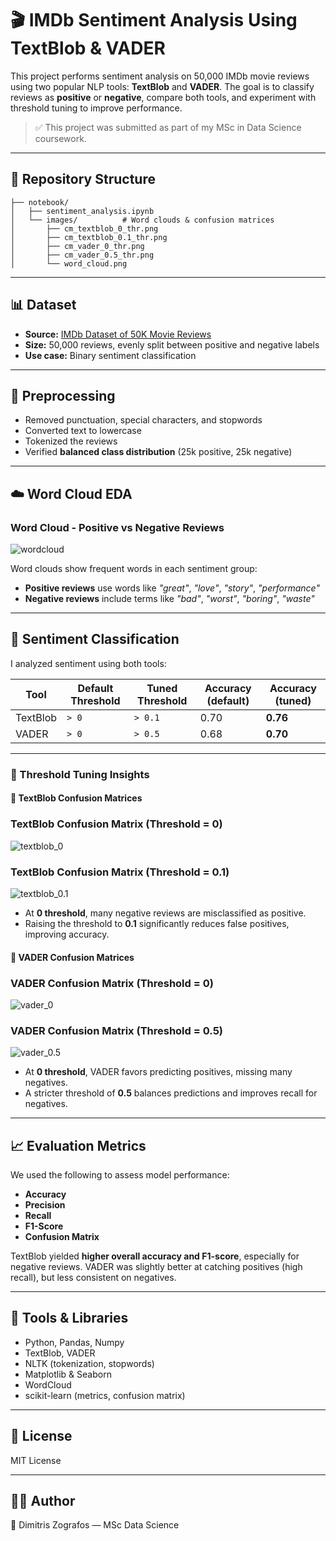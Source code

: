 # 🎬 IMDb Sentiment Analysis Using TextBlob & VADER

This project performs sentiment analysis on 50,000 IMDb movie reviews using two popular NLP tools: **TextBlob** and **VADER**. The goal is to classify reviews as **positive** or **negative**, compare both tools, and experiment with threshold tuning to improve performance.

> ✅ This project was submitted as part of my MSc in Data Science coursework.

---

## 📁 Repository Structure

```
├── notebook/            
│   ├── sentiment_analysis.ipynb
│   └── images/          # Word clouds & confusion matrices
│       ├── cm_textblob_0_thr.png
│       ├── cm_textblob_0.1_thr.png
│       ├── cm_vader_0_thr.png
│       ├── cm_vader_0.5_thr.png
│       └── word_cloud.png
```

---

## 📊 Dataset

- **Source:** [IMDb Dataset of 50K Movie Reviews](https://www.kaggle.com/datasets/lakshmi25npathi/imdb-dataset-of-50k-movie-reviews)
- **Size:** 50,000 reviews, evenly split between positive and negative labels
- **Use case:** Binary sentiment classification

---

## 🧹 Preprocessing

- Removed punctuation, special characters, and stopwords
- Converted text to lowercase
- Tokenized the reviews
- Verified **balanced class distribution** (25k positive, 25k negative)

---

## ☁️ Word Cloud EDA

### Word Cloud - Positive vs Negative Reviews
![wordcloud](notebook/images/word_cloud.png)

Word clouds show frequent words in each sentiment group:
- **Positive reviews** use words like _"great"_, _"love"_, _"story"_, _"performance"_
- **Negative reviews** include terms like _"bad"_, _"worst"_, _"boring"_, _"waste"_

---

## 🧠 Sentiment Classification

Ι analyzed sentiment using both tools:

| Tool      | Default Threshold | Tuned Threshold | Accuracy (default) | Accuracy (tuned) |
|-----------|-------------------|------------------|---------------------|------------------|
| TextBlob  | `> 0`             | `> 0.1`          | 0.70                | **0.76**         |
| VADER     | `> 0`             | `> 0.5`          | 0.68                | **0.70**         |

---

### 📌 Threshold Tuning Insights

#### 🔹 TextBlob Confusion Matrices

### TextBlob Confusion Matrix (Threshold = 0)
![textblob_0](notebook/images/cm_textblob_0_thr.png)

### TextBlob Confusion Matrix (Threshold = 0.1)
![textblob_0.1](notebook/images/cm_textblob_0.1_thr.png)

- At **0 threshold**, many negative reviews are misclassified as positive.
- Raising the threshold to **0.1** significantly reduces false positives, improving accuracy.

#### 🔹 VADER Confusion Matrices

### VADER Confusion Matrix (Threshold = 0)
![vader_0](notebook/images/cm_vader_0_thr.png)

### VADER Confusion Matrix (Threshold = 0.5)
![vader_0.5](notebook/images/cm_vader_0.5_thr.png)

- At **0 threshold**, VADER favors predicting positives, missing many negatives.
- A stricter threshold of **0.5** balances predictions and improves recall for negatives.

---

## 📈 Evaluation Metrics

We used the following to assess model performance:

- **Accuracy**
- **Precision**
- **Recall**
- **F1-Score**
- **Confusion Matrix**

TextBlob yielded **higher overall accuracy and F1-score**, especially for negative reviews. VADER was slightly better at catching positives (high recall), but less consistent on negatives.

---

## 🧪 Tools & Libraries

- Python, Pandas, Numpy
- TextBlob, VADER
- NLTK (tokenization, stopwords)
- Matplotlib & Seaborn
- WordCloud
- scikit-learn (metrics, confusion matrix)

---

## 📜 License

MIT License

---

## 🙋‍♂️ Author

📧 Dimitris Zografos — MSc Data Science  
